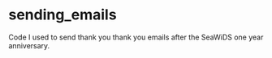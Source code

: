 # sending_emails
Code I used to send thank you thank you emails after the SeaWiDS one year anniversary. 
